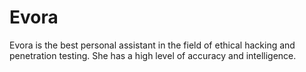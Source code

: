 # Evora
Evora is the best personal assistant in the field of ethical hacking and penetration testing. She has a high level of accuracy and intelligence.
